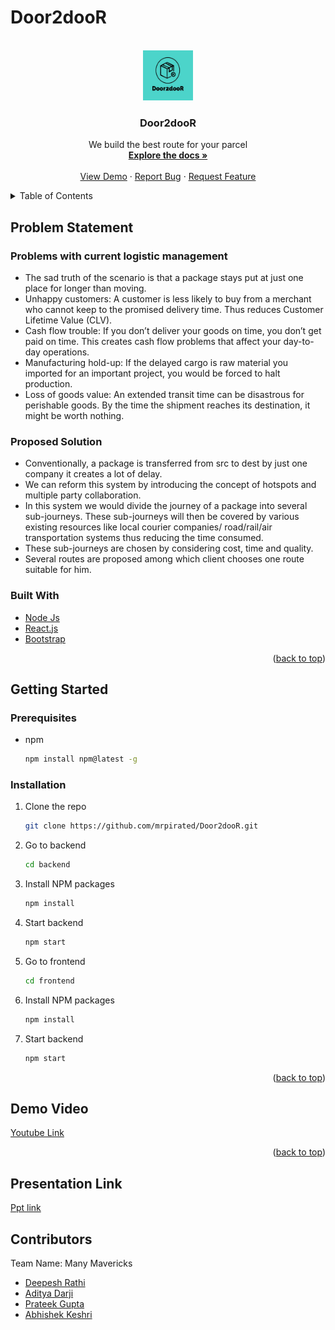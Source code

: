 # Door2dooR

<div id="top"></div>

<!-- PROJECT LOGO -->
<br />
<div align="center">
  <a href="https://github.com/mrpirated/Door2dooR">
    <img src="logo.jpg" alt="Logo" width="80" height="80">
  </a>

  <h3 align="center">Door2dooR</h3>

  <p align="center">
    We build the best route for your parcel
    <br />
    <a href="https://github.com/mrpirated/Door2dooR"><strong>Explore the docs »</strong></a>
    <br />
    <br />
    <a href="https://github.com/mrpirated/Door2dooR">View Demo</a>
    ·
    <a href="https://github.com/mrpirated/Door2dooR/issues">Report Bug</a>
    ·
    <a href="https://github.com/mrpirated/Door2dooR/issues">Request Feature</a>
  </p>
</div>

<!-- TABLE OF CONTENTS -->
<details>
  <summary>Table of Contents</summary>
  <ol>
    <li>
      <a href="#about-the-project">Problem Statement</a>
      <ul>
      <li><a href="#problems-with-current-logistic-management">Problems with current logistic management</a></li>
      <li><a href="#proposed-solution">Proposed Solution</a></li>
        <li><a href="#built-with">Built With</a></li>
      </ul>
    </li>
    <li>
      <a href="#getting-started">Getting Started</a>
      <ul>
        <li><a href="#prerequisites">Prerequisites</a></li>
        <li><a href="#installation">Installation</a></li>
      </ul>
    </li>
    
  </ol>
</details>

<!-- ABOUT THE PROJECT -->

## Problem Statement

### Problems with current logistic management

- The sad truth of the scenario is that a package stays put at just one place for longer than moving.
- Unhappy customers: A customer is less likely to buy from a merchant who cannot keep to the promised delivery time. Thus reduces Customer Lifetime Value (CLV).
- Cash flow trouble: If you don’t deliver your goods on time, you don’t get paid on time. This creates cash flow problems that affect your day-to-day operations.
- Manufacturing hold-up: If the delayed cargo is raw material you imported for an important project, you would be forced to halt production.
- Loss of goods value: An extended transit time can be disastrous for perishable goods. By the time the shipment reaches its destination, it might be worth nothing.

### Proposed Solution

- Conventionally, a package is transferred from src to dest by just one company it creates a lot of delay.
- We can reform this system by introducing the concept of hotspots and multiple party collaboration.
- In this system we would divide the journey of a package into several sub-journeys. These sub-journeys will then be covered by various existing resources like local courier companies/ road/rail/air transportation systems thus reducing the time consumed.
- These sub-journeys are chosen by considering cost, time and quality.
- Several routes are proposed among which client chooses one route suitable for him.

### Built With

- [Node Js](https://nodejs.org/en/)
- [React.js](https://reactjs.org/)
- [Bootstrap](https://getbootstrap.com)

<p align="right">(<a href="#top">back to top</a>)</p>

<!-- GETTING STARTED -->

## Getting Started

### Prerequisites

- npm
  ```sh
  npm install npm@latest -g
  ```

### Installation

1. Clone the repo
   ```sh
   git clone https://github.com/mrpirated/Door2dooR.git
   ```
2. Go to backend
   ```sh
   cd backend
   ```
3. Install NPM packages
   ```sh
   npm install
   ```
4. Start backend
   ```sh
   npm start
   ```
5. Go to frontend
   ```sh
   cd frontend
   ```
6. Install NPM packages
   ```sh
   npm install
   ```
7. Start backend
   ```sh
   npm start
   ```

<p align="right">(<a href="#top">back to top</a>)</p>

<!-- USAGE EXAMPLES -->

## Demo Video

[Youtube Link](http://youtube.com/)

<p align="right">(<a href="#top">back to top</a>)</p>

## Presentation Link

[Ppt link ](https://www.canva.com/design/DAE-ta5Dv4I/MxYE77t1ew7IWtPklbFgmQ/view?utm_content=DAE-ta5Dv4I&utm_campaign=designshare&utm_medium=link2&utm_source=sharebutton)

## Contributors

Team Name: Many Mavericks

- [Deepesh Rathi](https://github.com/mrpirated)
- [Aditya Darji](https://github.com/aditya-darji)
- [Prateek Gupta](https://github.com/Prat2404)
- [Abhishek Keshri](https://github.com/abhikeshri10)
